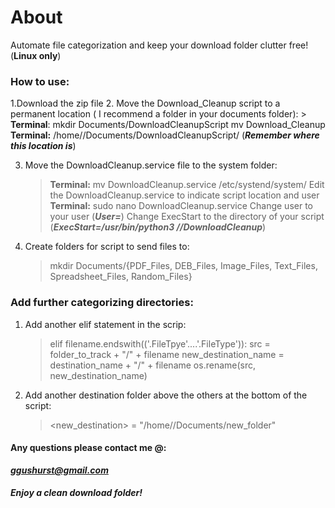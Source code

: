 # About
Automate file categorization and keep your download folder clutter free! (**Linux only**)

### How to use:

1.Download the zip file
2. Move the Download_Cleanup script to a permanent location ( I recommend a folder in your documents folder):
    > **Terminal**: mkdir Documents/DownloadCleanupScript
    mv Download_Cleanup 
    **Terminal:** /home/<user>/Documents/DownloadCleanupScript/
    (***Remember where this location is***)

3. Move the DownloadCleanup.service file to the system folder: 
    > **Terminal:** mv DownloadCleanup.service /etc/systend/system/ 
    Edit the DownloadCleanup.service to indicate script location and user
    **Terminal:** sudo nano DownloadCleanup.service
    Change user to your user (***User=<user>***)
    Change ExecStart to the directory of your script (***ExecStart=/usr/bin/python3 /<directory of script>/DownloadCleanup***)
    
4. Create folders for script to send files to:
    > mkdir Documents/{PDF_Files, DEB_Files, Image_Files, Text_Files, Spreadsheet_Files, Random_Files}

### Add further categorizing directories:
1. Add another elif statement in the scrip:
    > elif filename.endswith(('.FileTpye'....'.FileType')):
        src = folder_to_track + "/" + filename
        new_destination_name = destination_name + "/" + filename
        os.rename(src, new_destination_name)
2. Add another destination folder above the others at the bottom of the script:
    > <new_destination> = "/home/<user>/Documents/new_folder"
        
#### Any questions please contact me @:
***ggushurst@gmail.com***

##### Enjoy a clean download folder!
